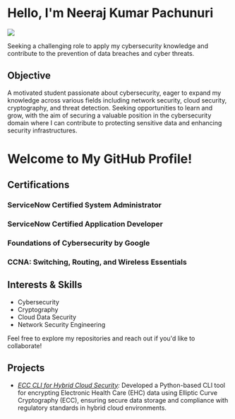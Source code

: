 # Hello, I'm Neeraj Kumar Pachunuri
<a href="https://linkedin.com"><img src="https://img.shields.io/badge/-LinkedIn-0072b1?&style=for-the-badge&logo=linkedin&logoColor=white" /></a>

Seeking a challenging role to apply my cybersecurity knowledge and contribute to the prevention of data breaches and cyber threats.

## Objective

A motivated student passionate about cybersecurity, eager to expand my knowledge across various fields including network security, cloud security, cryptography, and threat detection. Seeking opportunities to learn and grow, with the aim of securing a valuable position in the cybersecurity domain where I can contribute to protecting sensitive data and enhancing security infrastructures.

# Welcome to My GitHub Profile!

## Certifications

### ServiceNow Certified System Administrator
<!--[![ServiceNow Certified System Administrator](path/to/servicenow_admin.png)](link/to/servicenow/certification)-->

### ServiceNow Certified Application Developer
<!--[![ServiceNow Certified Application Developer](path/to/servicenow_admin.png)](link/to/servicenow/certification)-->

### Foundations of Cybersecurity by Google
<!--[![Foundations of Cybersecurity by Google](path/to/servicenow_admin.png)](link/to/servicenow/certification)-->

### CCNA: Switching, Routing, and Wireless Essentials
<!--[![CCNA: Switching, Routing, and Wireless Essentials](path/to/servicenow_admin.png)](link/to/servicenow/certification)-->

## Interests & Skills
- Cybersecurity
- Cryptography 
- Cloud Data Security
- Network Security Engineering

Feel free to explore my repositories and reach out if you'd like to collaborate!


## Projects

- *[ECC CLI for Hybrid Cloud Security](your-project-link):* Developed a Python-based CLI tool for encrypting Electronic Health Care (EHC) data using Elliptic Curve Cryptography (ECC), ensuring secure data storage and compliance with regulatory standards in hybrid cloud environments.
